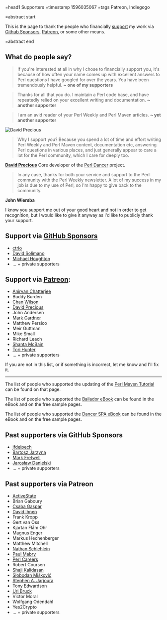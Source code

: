 =head1 Supporters
=timestamp 1596035067
=tags Patreon, Indiegogo

=abstract start

This is the page to thank the people who financially [support](/support) my work via
[Github Sponsors](https://github.com/sponsors/szabgab/), [Patreon](https://www.patreon.com/szabgab), or some other means.

=abstract end

## What do people say?

> If you're interested at all in why I chose to financially support you,
> it's because of how often your name comes up with excellent answers to
> Perl questions I have googled for over the years.
> You have been tremendously helpful.
**~ one of my supporters**

> Thanks for all that you do. I maintain a Perl code base, and have repeatedly relied on your excellent writing and documentation.
**~ another supporter**

> I am an avid reader of your Perl Weekly and Perl Maven articles.
**~ yet another supporter**

![David Precious](/img/david_precious.png)

> Why I support you? Because you spend a lot of time and effort writing Perl Weekly and Perl Maven content, documentation etc,
> answering Perl questions in various places, and just generally appear to care a lot for the Perl community, which I care for deeply too.

**[David Precious](https://www.preshweb.co.uk/about/)**
Core developer of the [Perl Dancer](https://perldancer.org/) project.


> In any case, thanks for both your service and support to the Perl community with the Perl Weekly newsletter.
> A lot of my success in my job is due to my use of Perl, so I'm happy to give back to the community.

**John Wiersba**


I know you support me out of your good heart and not in order to get recognition, but I would like to give it anyway
as I'd like to publicly thank your support.

## Support via [GitHub Sponsors]()

* [ctrlo](https://github.com/ctrlo)
* [David Solimano](https://github.com/DSolimano)
* [Michael Houghton](https://github.com/herveus)
* ... + private supporters


## Support via [Patreon](https://www.patreon.com/szabgab):

* [Anirvan Chatterjee](https://www.chatterjee.net/)
* Buddy Burden
* [Chan Wilson](https://www.linkedin.com/in/chan-wilson-b867b3/)
* [David Precious](https://www.preshweb.co.uk/about/)
* John Andersen
* [Mark Gardner](https://www.linkedin.com/in/mjgardner/)
* Matthew Persico
* Meir Guttman
* Mike Small
* Richard Leach
* [Shanta McBain](https://www.linkedin.com/in/shanta-mcbain-7b644437/)
* [Tori Hunter](https://www.linkedin.com/in/tori-hunter-00009639/)
* ... + private supporters

If you are not in this list, or if something is incorrect, let me know and I'll fix it.

----

The list of people who supported the updating of the [Perl Maven Tutorial](https://perlmaven.com/perl-tutorial) can be found on that page.

The list of people who supported the [Bailador eBook](https://leanpub.com/bailador/) can be found in the eBook and on the free sample pages.

The list of people who supported the [Dancer SPA eBook](https://leanpub.com/dancer-spa/) can be found in the eBook and on the free sample pages.

## Past supporters via GitHub Sponsors

* [jfdelpech](https://github.com/jfdelpech)
* [Bartosz Jarzyna](https://github.com/bbrtj)
* [Mark Fretwell](https://github.com/orion-markf)
* [Jarosław Danielski](https://github.com/jdanproject)
* ... + private supporters

## Past supporters via Patreon

* [ActiveState](https://www.activestate.com/)
* Brian Gaboury
* [Csaba Gaspar](https://www.linkedin.com/in/fins0ck/)
* [David Ihnen](https://www.linkedin.com/in/dihnen/)
* Frank Kropp
* Gert van Oss
* Kjartan Flåm Ohr
* Magnus Enger
* Markus Hechenberger
* Matthew Mitchell
* [Nathan Schlehlein](https://www.linkedin.com/in/n8dgr8/)
* [Paul Mabry](https://www.linkedin.com/in/pfmabry/)
* [Perl Careers](https://perl.careers/)
* Robert Coursen
* [Shaji Kalidasan](https://www.linkedin.com/in/shajiindia/)
* [Slobodan Mišković](https://www.linkedin.com/in/slobodanmiskovic/)
* [Stephen A. Jarjoura](https://www.linkedin.com/in/stephen-jarjoura-a684401/)
* Tony Edwardson
* [Uri Bruck](https://bruck.co.il/)
* Victor Moral
* Wolfgang Odendahl
* Yes2Crypto
* ... + private supporters

